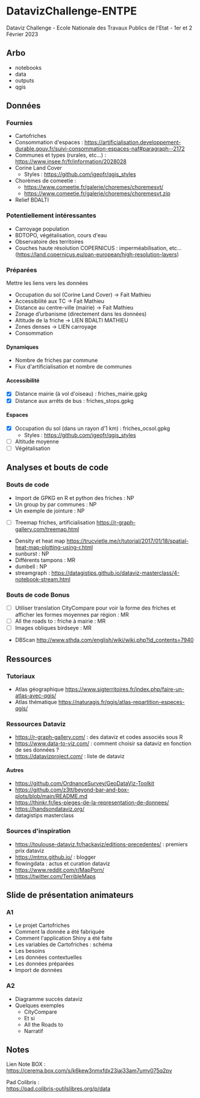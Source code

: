 # DatavizChallenge-ENTPE
Dataviz Challenge - Ecole Nationale des Travaux Publics de l'Etat - 1er et 2 Février 2023

## Arbo

- notebooks
- data
- outputs
- qgis

## Données
### Fournies
- Cartofriches
- Consommation d'espaces : https://artificialisation.developpement-durable.gouv.fr/suivi-consommation-espaces-naf#paragraph--2172
- Communes et types (rurales, etc...) : https://www.insee.fr/fr/information/2028028
- Corine Land Cover
	- Styles : https://github.com/igeofr/qgis_styles
- Chorèmes de comeetie :
	- https://www.comeetie.fr/galerie/choremes/choremesvt/
	- https://www.comeetie.fr/galerie/choremes/choremesvt.zip
- Relief BDALTI

### Potentiellement intéressantes
- Carroyage population
- BDTOPO, végétalisation, cours d'eau
- Observatoire des territoires
- Couches haute résolution COPERNICUS : imperméabilisation, etc... (https://land.copernicus.eu/pan-european/high-resolution-layers)

### Préparées
Mettre les liens vers les données

- Occupation du sol (Corine Land Cover) → Fait Mathieu
- Accessibilité aux TC  → Fait Mathieu
- Distance au centre-ville (mairie)  → Fait Mathieu
- Zonage d’urbanisme (directement dans les données)
- Altitude de la friche → LIEN BDALTI MATHIEU
- Zones denses → LIEN carroyage
- Consommation 


#### Dynamiques
- Nombre de friches par commune
- Flux d'artificialisation et nombre de communes

#### Accessibilité
- [x] Distance mairie (à vol d'oiseau) : friches_mairie.gpkg
- [x] Distance aux arrêts de bus : friches_stops.gpkg

#### Espaces
- [x] Occupation du sol (dans un rayon d'1 km) : friches_ocsol.gpkg
	- Styles : https://github.com/igeofr/qgis_styles
- [ ] Altitude moyenne
- [ ] Végétalisation

## Analyses et bouts de code
<!--
### Analyses
- Pollution des sols
- Constructibilité
- Ancienne activité
- Type de commune
- Plus grosse densité de friches ? Sur une surface de ...
- Noms de friches et histoire wikipédia wikidata sparql
- Histoire de friche
- Dates de cessation d'activité et de commencement
- Reconversion de friches
-->

### Bouts de code
- Import de GPKG en R et python des friches : NP
- Un group by par communes : NP
- Un exemple de jointure : NP
- [ ] Treemap friches, artificialisation https://r-graph-gallery.com/treemap.html
- Density et heat map https://trucvietle.me/r/tutorial/2017/01/18/spatial-heat-map-plotting-using-r.html
- sunburst : NP
- Différents tampons : MR
- dumbell : NP
- streamgraph : https://datagistips.github.io/dataviz-masterclass/4-notebook-stream.html

### Bouts de code Bonus
- [ ] Utiliser translation CityCompare pour voir la forme des friches et afficher les formes moyennes par région : MR
- [ ] All the roads to : friche à mairie : MR
- [ ] Images obliques birdseye : MR
- DBScan http://www.sthda.com/english/wiki/wiki.php?id_contents=7940

## Ressources
### Tutoriaux
- Atlas géographique https://www.sigterritoires.fr/index.php/faire-un-atlas-avec-qgis/
- Atlas thématique https://naturagis.fr/qgis/atlas-repartition-especes-qgis/

### Ressources Dataviz
- https://r-graph-gallery.com/ : des dataviz et codes associés sous R
- https://www.data-to-viz.com/ : comment choisir sa dataviz en fonction de ses données ?
- https://datavizproject.com/ : liste de dataviz

#### Autres
- https://github.com/OrdnanceSurvey/GeoDataViz-Toolkit
- https://github.com/z3tt/beyond-bar-and-box-plots/blob/main/README.md
- https://thinkr.fr/les-pieges-de-la-representation-de-donnees/
- https://handsondataviz.org/
- datagistips masterclass

### Sources d'inspiration
- https://toulouse-dataviz.fr/hackaviz/editions-precedentes/ : premiers prix dataviz
- https://mtmx.github.io/ : blogger
- flowingdata : actus et curation dataviz
- https://www.reddit.com/r/MapPorn/
- https://twitter.com/TerribleMaps

## Slide de présentation animateurs
### A1
- Le projet Cartofriches
- Comment la donnée a été fabriquée
- Comment l'application Shiny a été faite
- Les variables de Cartofriches : schéma
- Les besoins
- Les données contextuelles
- Les données préparées
- Import de données

### A2
- Diagramme succès dataviz
- Quelques exemples
	- CityCompare
	- Et si
	- All the Roads to
	- Narratif

## Notes
Lien Note BOX :  
https://cerema.box.com/s/k6kew3nmxfdx23iaj33am7umv075q2pv

Pad Colibris :  
https://pad.colibris-outilslibres.org/p/data
